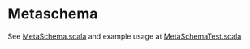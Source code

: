 # Metaschema

See [MetaSchema.scala](https://github.com/galliaproject/gallia-core/blob/v0.4.0/src/main/scala/gallia/MetaSchema.scala)
and example usage at [MetaSchemaTest.scala](https://github.com/galliaproject/gallia-testing/blob/v0.4.0/src/main/scala/galliatest/suites/MetaSchemaTest.scala)

